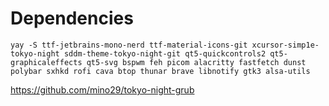 # Dependencies
`yay -S ttf-jetbrains-mono-nerd ttf-material-icons-git xcursor-simp1e-tokyo-night sddm-theme-tokyo-night-git qt5-quickcontrols2 qt5-graphicaleffects qt5-svg bspwm feh picom alacritty fastfetch dunst polybar sxhkd rofi cava btop thunar brave libnotify gtk3 alsa-utils`

https://github.com/mino29/tokyo-night-grub
